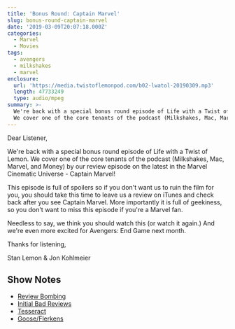```yaml
---
title: 'Bonus Round: Captain Marvel'
slug: bonus-round-captain-marvel
date: '2019-03-09T20:07:18.000Z'
categories:
  - Marvel
  - Movies
tags:
  - avengers
  - milkshakes
  - marvel
enclosure:
  url: 'https://media.twistoflemonpod.com/b02-lwatol-20190309.mp3'
  length: 47733249
  type: audio/mpeg
summary: >-
  We're back with a special bonus round episode of Life with a Twist of Lemon.
  We cover one of the core tenants of the podcast (Milkshakes, Mac, Marvel, and
---
```


Dear Listener,

We're back with a special bonus round episode of Life with a Twist of Lemon. We cover one of the core tenants of the podcast (Milkshakes, Mac, Marvel, and Money) by our review episode on the latest in the Marvel Cinematic Universe - Captain Marvel!

This episode is full of spoilers so if you don't want us to ruin the film for you, you should take this time to leave us a review on iTunes and check back after you see Captain Marvel. More importantly it is full of geekiness, so you don't want to miss this episode if you're a Marvel fan.

Needless to say, we think you should watch this (or watch it again.) And we're even more excited for Avengers: End Game next month.

Thanks for listening,

Stan Lemon & Jon Kohlmeier

## Show Notes

- [Review Bombing](http://fortune.com/2019/03/08/captain-marvel-rotten-tomatoes-review/)
- [Initial Bad Reviews](https://ew.com/movies/2019/03/05/captain-marvel-reviews-brie-larson/)
- [Tesseract](https://marvelcinematicuniverse.fandom.com/wiki/Tesseract)
- [Goose/Flerkens](https://www.ign.com/articles/2019/03/09/captain-marvels-cat-goose-what-is-a-flerken-flirken-flurkin-flurken-flurkan)
